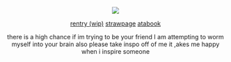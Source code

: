 
  <p align="center">
  
</p>
 <p align="center">

</p>
<p align="center">
  <img src="https://komarev.com/ghpvc/?username=hamatours&label=vistors&color=d6313a">
  </p
   < div align=center>
  

  
</div>

<div align=center>
  
  
  [rentry (wip)](https://rentry.co/xuebaochai) 
  [strawpage](https://rikkakizuki.straw.page/)
  [atabook](https://kurode.atabook.org/) 
  
  
</div>

<p align="center">
there is a high chance if im trying to be your friend I am attempting to worm myself into your brain also please take inspo off of me it ,akes me happy when i inspire someone
   </p

